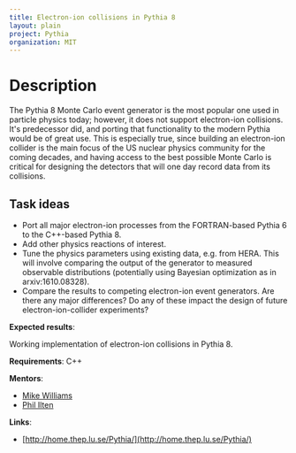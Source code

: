 ```yaml
---
title: Electron-ion collisions in Pythia 8
layout: plain
project: Pythia
organization: MIT
---
```


# Description

The Pythia 8 Monte Carlo event generator is the most popular one used in particle physics today; however, it does not support electron-ion collisions. It's predecessor did, and porting that functionality to the modern Pythia would be of great use. This is especially true, since building an electron-ion collider is the main focus of the US nuclear physics community for the coming decades, and having access to the best possible Monte Carlo is critical for designing the detectors that will one day record data from its collisions.

## Task ideas
 * Port all major electron-ion processes from the FORTRAN-based Pythia 6 to the C++-based Pythia 8.
 * Add other physics reactions of interest.
 * Tune the physics parameters using existing data, e.g. from HERA. This will involve comparing the output of the generator to measured observable distributions (potentially using Bayesian optimization as in arxiv:1610.08328).
 * Compare the results to competing electron-ion event generators. Are there any major differences? Do any of these impact the design of future electron-ion-collider experiments?

**Expected results**:

Working implementation of electron-ion collisions in Pythia 8.

**Requirements**: C++

**Mentors**:

  * [Mike Williams](mailto:mwill@mit.edu)
  * [Phil Ilten](mailto:philten@cern.ch)

**Links**:

  * [http://home.thep.lu.se/Pythia/](http://home.thep.lu.se/Pythia/)
